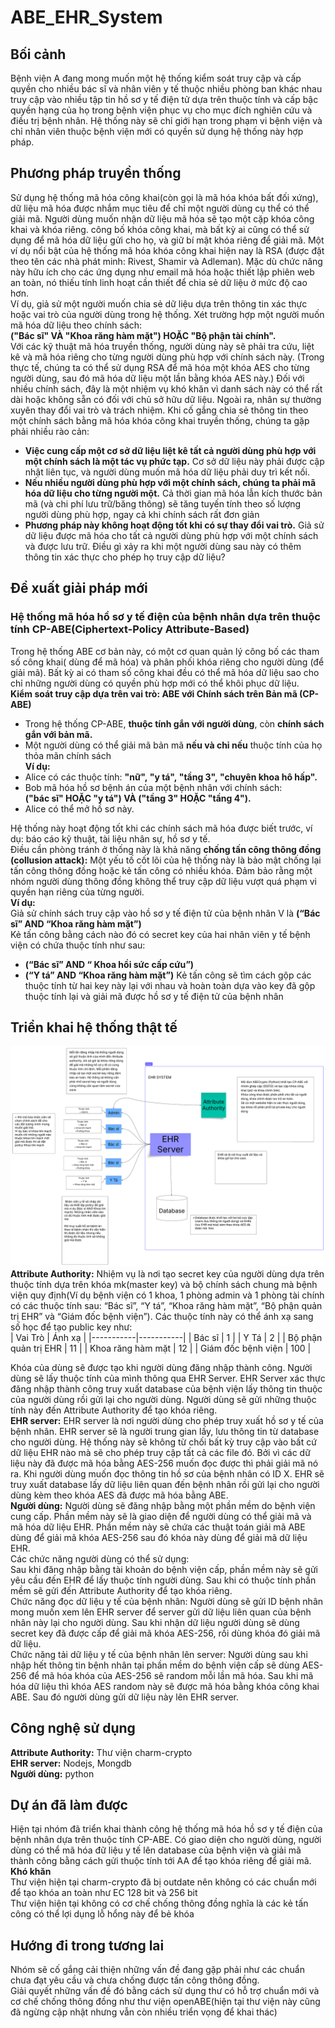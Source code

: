﻿# ABE_EHR_System  
## Bối cảnh  
Bệnh viện A đang mong muốn một hệ thống kiểm soát truy cập và cấp quyền cho nhiều bác sĩ và nhân viên y tế thuộc nhiều phòng ban khác nhau truy cập vào nhiều tập tin hồ sơ y tế điện tử dựa trên thuộc tính và cấp bậc quyền hạng của họ trong bệnh viện phục vụ cho mục đích nghiên cứu và điều trị bệnh nhân. Hệ thống này sẽ chỉ giới hạn trong phạm vi bệnh viện và chỉ nhân viên thuộc bệnh viện mới có quyền sử dụng hệ thống này hợp pháp.  
## Phương pháp truyền thống  
Sử dụng hệ thống mã hóa công khai(còn gọi là mã hóa khóa bất đối xứng), dữ liệu mã hóa được nhắm mục tiêu để chỉ một người dùng cụ thể có thể giải mã. Người dùng muốn nhận dữ liệu mã hóa sẽ tạo một cặp khóa công khai và khóa riêng.  công bố khóa công khai, mà bất kỳ ai cũng có thể sử dụng để mã hóa dữ liệu gửi cho họ, và giữ bí mật khóa riêng để giải mã. Một ví dụ nổi bật của hệ thống mã hóa khóa công khai hiện nay là RSA (được đặt theo tên các nhà phát minh: Rivest, Shamir và Adleman). Mặc dù chức năng này hữu ích cho các ứng dụng như email mã hóa hoặc thiết lập phiên web an toàn, nó thiếu tính linh hoạt cần thiết để chia sẻ dữ liệu ở mức độ cao hơn.  
Ví dụ, giả sử một người muốn chia sẻ dữ liệu dựa trên thông tin xác thực hoặc vai trò của người dùng trong hệ thống. Xét trường hợp một người muốn mã hóa dữ liệu theo chính sách:  
**("Bác sĩ" VÀ "Khoa răng hàm mặt") HOẶC "Bộ phận tài chính".**  
Với các kỹ thuật mã hóa truyền thống, người dùng này sẽ phải tra cứu, liệt kê và mã hóa riêng cho từng người dùng phù hợp với chính sách này. (Trong thực tế, chúng ta có thể sử dụng RSA để mã hóa một khóa AES cho từng người dùng, sau đó mã hóa dữ liệu một lần bằng khóa AES này.) Đối với nhiều chính sách, đây là một nhiệm vụ khó khăn vì danh sách này có thể rất dài hoặc không sẵn có đối với chủ sở hữu dữ liệu. Ngoài ra, nhân sự thường xuyên thay đổi vai trò và trách nhiệm. Khi cố gắng chia sẻ thông tin theo một chính sách bằng mã hóa khóa công khai truyền thống, chúng ta gặp phải nhiều rào cản:  
+ **Việc cung cấp một cơ sở dữ liệu liệt kê tất cả người dùng phù hợp với một chính sách là một tác vụ phức tạp.** Cơ sở dữ liệu này phải được cập nhật liên tục, và người dùng muốn mã hóa dữ liệu phải duy trì kết nối.  
+ **Nếu nhiều người dùng phù hợp với một chính sách, chúng ta phải mã hóa dữ liệu cho từng người một.** Cả thời gian mã hóa lẫn kích thước bản mã (và chi phí lưu trữ/băng thông) sẽ tăng tuyến tính theo số lượng người dùng phù hợp, ngay cả khi chính sách rất đơn giản  
+ **Phương pháp này không hoạt động tốt khi có sự thay đổi vai trò.** Giả sử dữ liệu được mã hóa cho tất cả người dùng phù hợp với một chính sách và được lưu trữ. Điều gì xảy ra khi một người dùng sau này có thêm thông tin xác thực cho phép họ truy cập dữ liệu?  
## Đề xuất giải pháp mới
### Hệ thống mã hóa hồ sơ y tế điện của bệnh nhân dựa trên thuộc tính CP-ABE(Ciphertext-Policy Attribute-Based) 
Trong hệ thống ABE cơ bản này, có một cơ quan quản lý công bố các tham số công khai( dùng để mã hóa) và phân phối khóa riêng cho người dùng (để giải mã). Bất kỳ ai có tham số công khai đều có thể mã hóa dữ liệu sao cho chỉ những người dùng có quyền phù hợp mới có thể khôi phục dữ liệu.  
**Kiểm soát truy cập dựa trên vai trò: ABE với Chính sách trên Bản mã (CP-ABE)**      
+ Trong hệ thống CP-ABE, **thuộc tính gắn với người dùng**, còn **chính sách gắn với bản mã.**    
+ Một người dùng có thể giải mã bản mã **nếu và chỉ nếu** thuộc tính của họ thỏa mãn chính sách  
**Ví dụ:**  
+ Alice có các thuộc tính: **"nữ", "y tá", "tầng 3", "chuyên khoa hô hấp".**
+ Bob mã hóa hồ sơ bệnh án của một bệnh nhân với chính sách:  
**("bác sĩ" HOẶC "y tá") VÀ ("tầng 3" HOẶC "tầng 4").**  
+ Alice có thể mở hồ sơ này.  
  
Hệ thống này hoạt động tốt khi các chính sách mã hóa được biết trước, ví dụ: báo cáo kỹ thuật, tài liệu nhân sự, hồ sơ y tế.  
Điều cần phòng tránh ở  thống này là khả năng **chống tấn công thông đồng (collusion attack):** Một yếu tố cốt lõi của hệ thống này là bảo mật chống lại tấn công thông đồng hoặc kẻ tấn công có nhiều khóa. Đảm bảo rằng một nhóm người dùng thông đồng không thể truy cập dữ liệu vượt quá phạm vi quyền hạn riêng của từng người.  
**Ví dụ:**  
Giả sử chính sách truy cập vào hồ sơ y tế điện tử của bệnh nhân V là **(“Bác sĩ” AND “Khoa răng hàm mặt”)**  
Kẻ tấn công bằng cách nào đó có secret key của hai nhân viên y tế bệnh viện có chứa thuộc tính như sau:  
+ **(“Bác sĩ” AND “ Khoa hồi sức cấp cứu”)**  
+ **(“Y tá” AND “Khoa răng hàm mặt”)**
Kẻ tấn công sẽ tìm cách gộp các thuộc tính từ hai key này lại với nhau và hoàn toàn dựa vào key đã gộp thuộc tính lại và giải mã được hồ sơ y tế điện tử của bệnh nhân
## Triển khai hệ thống thật tế
![Anh1](img/Anh1.png)    
**Attribute Authority:** Nhiệm vụ là nơi tạo secret key của người dùng dựa trên thuộc tính dựa trên khóa mk(master key) và bộ chính sách chung mà bệnh viện quy định(Ví dụ bệnh viện có 1 khoa, 1 phòng admin và 1 phòng tài chính có các thuộc tính sau: “Bác sĩ”, “Y tá”, “Khoa răng hàm mặt”, “Bộ phận quản trị EHR” và “Giám đốc bệnh viện”). Các thuộc tính này có thể ánh xạ sang số học để tạo public key như:  
| Vai Trò | Ánh xạ |
|-----------|-----------|
| Bác sĩ | 1 |
| Y Tá | 2 |
| Bộ phận quản trị EHR | 11 |
| Khoa răng hàm mặt | 12 |
| Giám đốc bệnh viện | 100 |  
  
Khóa của dùng sẽ được tạo khi người dùng đăng nhập thành công. Người dùng sẽ lấy thuộc tính của mình thông qua EHR Server. EHR Server xác thực đăng nhập thành công truy xuất database của bệnh viện lấy thông tin thuộc của người dùng rồi gửi lại cho người dùng. Người dùng sẽ gửi những thuộc tính này đến Attribute Authority để tạo khóa riêng.  
**EHR server:** EHR server là nơi người dùng cho phép truy xuất hồ sơ y tế của bệnh nhân. EHR server sẽ là người trung gian lấy, lưu thông tin từ database cho người dùng. Hệ thống này sẽ không từ chối bất kỳ truy cập vào bất cứ dữ liệu EHR nào mà sẽ cho phép truy cập tất cả các file đó. Bởi vì các dữ liệu này đã được mã hóa bằng AES-256 muốn đọc được thì phải giải mã nó ra. Khi người dùng muốn đọc thông tin hồ sơ của bệnh nhân có ID X. EHR sẽ truy xuất database lấy dữ liệu liên quan đến bệnh nhân rồi gửi lại cho người dùng kèm theo khóa AES đã được mã hóa bằng ABE.  
**Người dùng:** Người dùng sẽ đăng nhập bằng một phần mềm do bệnh viện cung cấp. Phần mềm này sẽ là giao diện để người dùng có thể giải mã và mã hóa dữ liệu EHR. Phần mềm này sẽ chứa các thuật toán giải mã ABE dùng để giải mã khóa AES-256 sau đó khóa này dùng để giải mã dữ liệu EHR.  
Các chức năng người dùng có thể sử dụng:  
Sau khi đăng nhập bằng tài khoản do bệnh viện cấp, phần mềm này sẽ gửi yêu cầu đến EHR để lấy thuộc tính người dùng. Sau khi có  thuộc tính phần mềm sẽ gửi đến Attribute Authority  để tạo khóa riêng.  
Chức năng đọc dữ liệu y tế của bệnh nhân: Người dùng sẽ gửi ID bệnh nhân mong muốn xem lên EHR server để server gửi dữ liệu liên quan của bệnh nhân này lại cho người dùng. Sau khi nhận dữ liệu người dùng sẽ dùng secret key đã được cấp để giải mã khóa AES-256, rồi dùng khóa đó giải mã dữ liệu.  
Chức năng tải dữ liệu y tế của bệnh nhân lên server: Người dùng sau khi nhập hết thông tin bệnh nhân tại phần mềm do bệnh viện cấp sẽ dùng AES-256 để mã hóa khóa của AES-256 sẽ random mỗi lần mã hóa. Sau khi mã hóa dữ liệu thì khóa AES random này sẽ được mã hóa bằng khóa công khai ABE. Sau đó người dùng gửi dữ liệu này lên EHR server.  
## Công nghệ sử dụng 
**Attribute Authority:** Thư viện charm-crypto    
**EHR server:**  Nodejs, Mongdb  
**Người dùng:**  python  
## Dự án đã làm được  
Hiện tại nhóm đã triển khai thành công hệ thống mã hóa hồ sơ y tế điện của bệnh nhân dựa trên thuộc tính CP-ABE. Có giao diện cho người dùng, người dùng có thể mã hóa đữ liệu y tế lên database của bệnh viện và giải mã thành công bằng cách gửi thuộc tính tới AA để tạo khóa riêng để giải mã.  
**Khó khăn**  
Thư viện hiện tại charm-crypto đã bị outdate nên không có các chuẩn mới để tạo khóa an toàn như EC 128 bit và 256 bit  
Thư viện hiện tại không có cơ chế chống thông đồng nghĩa là các kẻ tấn công có thể lợi dụng lỗ hổng này để bẻ khóa  
## Hướng đi trong tương lai  
Nhóm sẽ cố gắng cải thiện những vấn đề đang gặp phải như các chuẩn chưa đạt yêu cầu và chưa chống được tấn công thông đồng.  
Giải quyết những vấn đề đó bằng cách sử dụng thư có hỗ trợ chuẩn mới và cơ chế chống thông đồng như thư viện openABE(hiện tại thư viện này cũng đã ngừng cập nhật nhưng vẫn còn nhiều triển vọng để khai thác)  
